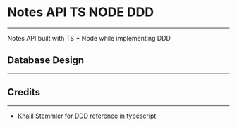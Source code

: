 # Notes API TS NODE DDD
---
Notes API built with TS + Node while implementing DDD

## Database Design
___


## Credits
---
- [Khalil Stemmler for DDD reference in typescript](https://github.com/stemmlerjs/ddd-forum)
